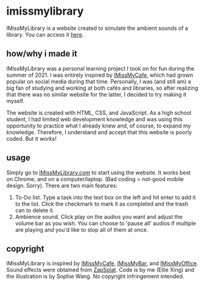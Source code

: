 # imissmylibrary

IMissMyLibrary is a website created to simulate the ambient sounds of a library. You can access it [here](https://www.imissmylibrary.com/).

## how/why i made it
IMissMyLibrary was a personal learning project I took on for fun during the summer of 2021. I was entirely inspired by [IMissMyCafe](https://imissmycafe.com/), which had grown popular on social media during that time. Personally, I was (and still am) a big fan of studying and working at both cafés and libraries, so after realizing that there was no similar website for the latter, I decided to try making it myself.

The website is created with HTML, CSS, and JavaScript. As a high school student, I had limited web development knowledge and was using this opportunity to practice what I already knew and, of course, to expand my knowledge. Therefore, I understand and accept that this website is poorly coded. But it works!

## usage
Simply go to [IMissMyLibrary.com](https://www.imissmylibrary.com/) to start using the website. It works best on Chrome, and on a computer/laptop. (Bad coding = not-good mobile design. Sorry). There are two main features:
1. To-Do list. Type a task into the text box on the left and hit enter to add it to the list. Click the checkmark to mark it as completed and the trash can to delete it.
2. Ambience sound. Click play on the audios you want and adjust the volume bar as you wish. You can choose to 'pause all' audios if multiple are playing and you'd like to stop all of them at once.

## copyright
IMissMyLibrary is inspired by [IMissMyCafe](https://imissmycafe.com/), [IMissMyBar](http://imissmybar.com/), and [IMissMyOffice](https://imisstheoffice.eu/).
Sound effects were obtained from [ZapSplat](https://www.zapsplat.com/).
Code is by me (Ellie Xing) and the illustration is by Sophie Wang. 
No copyright infringement intended.
